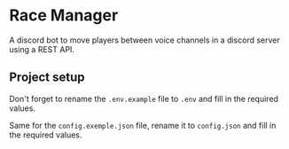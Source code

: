 # Race Manager
A discord bot to move players between voice channels in a discord server using a REST API.

## Project setup

Don't forget to rename the `.env.example` file to `.env` and fill in the required values.

Same for the `config.exemple.json` file, rename it to `config.json` and fill in the required values.